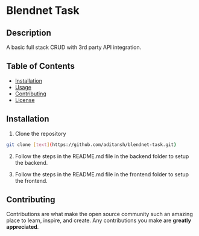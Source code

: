 # Blendnet Task

## Description

A basic full stack CRUD with 3rd party API integration.

## Table of Contents

- [Installation](#installation)
- [Usage](#usage)
- [Contributing](#contributing)
- [License](#license)

## Installation

1. Clone the repository

```bash
git clone [text](https://github.com/aditansh/blendnet-task.git)
```

2. Follow the steps in the README.md file in the backend folder to setup the backend.

3. Follow the steps in the README.md file in the frontend folder to setup the frontend.

## Contributing

Contributions are what make the open source community such an amazing place to learn, inspire, and create. Any contributions you make are **greatly appreciated**.